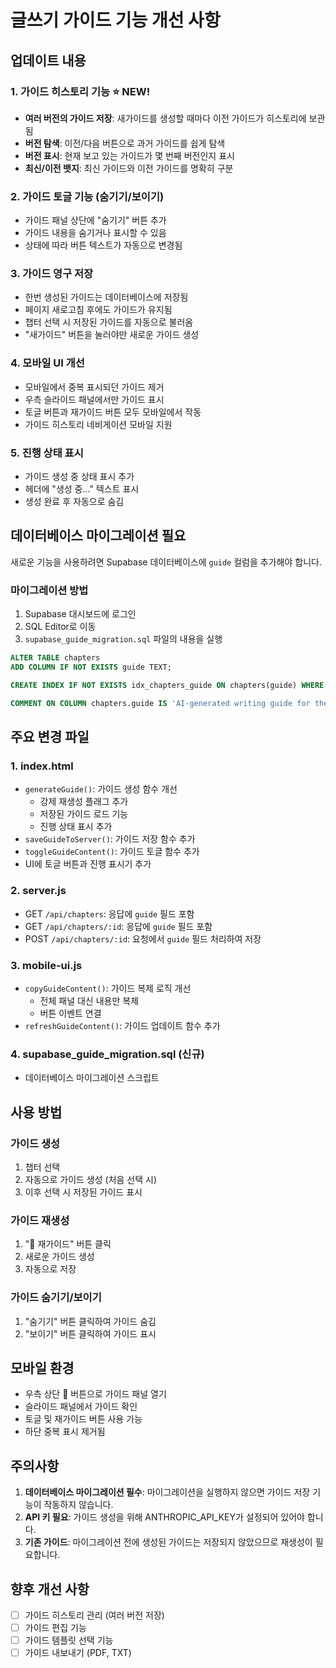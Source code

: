 # 글쓰기 가이드 기능 개선 사항

## 업데이트 내용

### 1. 가이드 히스토리 기능 ⭐ NEW!
- **여러 버전의 가이드 저장**: 새가이드를 생성할 때마다 이전 가이드가 히스토리에 보관됨
- **버전 탐색**: 이전/다음 버튼으로 과거 가이드를 쉽게 탐색
- **버전 표시**: 현재 보고 있는 가이드가 몇 번째 버전인지 표시
- **최신/이전 뱃지**: 최신 가이드와 이전 가이드를 명확히 구분

### 2. 가이드 토글 기능 (숨기기/보이기)
- 가이드 패널 상단에 "숨기기" 버튼 추가
- 가이드 내용을 숨기거나 표시할 수 있음
- 상태에 따라 버튼 텍스트가 자동으로 변경됨

### 3. 가이드 영구 저장
- 한번 생성된 가이드는 데이터베이스에 저장됨
- 페이지 새로고침 후에도 가이드가 유지됨
- 챕터 선택 시 저장된 가이드를 자동으로 불러옴
- "새가이드" 버튼을 눌러야만 새로운 가이드 생성

### 4. 모바일 UI 개선
- 모바일에서 중복 표시되던 가이드 제거
- 우측 슬라이드 패널에서만 가이드 표시
- 토글 버튼과 재가이드 버튼 모두 모바일에서 작동
- 가이드 히스토리 네비게이션 모바일 지원

### 5. 진행 상태 표시
- 가이드 생성 중 상태 표시 추가
- 헤더에 "생성 중..." 텍스트 표시
- 생성 완료 후 자동으로 숨김

## 데이터베이스 마이그레이션 필요

새로운 기능을 사용하려면 Supabase 데이터베이스에 `guide` 컬럼을 추가해야 합니다.

### 마이그레이션 방법

1. Supabase 대시보드에 로그인
2. SQL Editor로 이동
3. `supabase_guide_migration.sql` 파일의 내용을 실행

```sql
ALTER TABLE chapters
ADD COLUMN IF NOT EXISTS guide TEXT;

CREATE INDEX IF NOT EXISTS idx_chapters_guide ON chapters(guide) WHERE guide IS NOT NULL;

COMMENT ON COLUMN chapters.guide IS 'AI-generated writing guide for the chapter';
```

## 주요 변경 파일

### 1. index.html
- `generateGuide()`: 가이드 생성 함수 개선
  - 강제 재생성 플래그 추가
  - 저장된 가이드 로드 기능
  - 진행 상태 표시 추가
- `saveGuideToServer()`: 가이드 저장 함수 추가
- `toggleGuideContent()`: 가이드 토글 함수 추가
- UI에 토글 버튼과 진행 표시기 추가

### 2. server.js
- GET `/api/chapters`: 응답에 `guide` 필드 포함
- GET `/api/chapters/:id`: 응답에 `guide` 필드 포함
- POST `/api/chapters/:id`: 요청에서 `guide` 필드 처리하여 저장

### 3. mobile-ui.js
- `copyGuideContent()`: 가이드 복제 로직 개선
  - 전체 패널 대신 내용만 복제
  - 버튼 이벤트 연결
- `refreshGuideContent()`: 가이드 업데이트 함수 추가

### 4. supabase_guide_migration.sql (신규)
- 데이터베이스 마이그레이션 스크립트

## 사용 방법

### 가이드 생성
1. 챕터 선택
2. 자동으로 가이드 생성 (처음 선택 시)
3. 이후 선택 시 저장된 가이드 표시

### 가이드 재생성
1. "🔄 재가이드" 버튼 클릭
2. 새로운 가이드 생성
3. 자동으로 저장

### 가이드 숨기기/보이기
1. "숨기기" 버튼 클릭하여 가이드 숨김
2. "보이기" 버튼 클릭하여 가이드 표시

## 모바일 환경
- 우측 상단 📝 버튼으로 가이드 패널 열기
- 슬라이드 패널에서 가이드 확인
- 토글 및 재가이드 버튼 사용 가능
- 하단 중복 표시 제거됨

## 주의사항

1. **데이터베이스 마이그레이션 필수**: 마이그레이션을 실행하지 않으면 가이드 저장 기능이 작동하지 않습니다.
2. **API 키 필요**: 가이드 생성을 위해 ANTHROPIC_API_KEY가 설정되어 있어야 합니다.
3. **기존 가이드**: 마이그레이션 전에 생성된 가이드는 저장되지 않았으므로 재생성이 필요합니다.

## 향후 개선 사항

- [ ] 가이드 히스토리 관리 (여러 버전 저장)
- [ ] 가이드 편집 기능
- [ ] 가이드 템플릿 선택 기능
- [ ] 가이드 내보내기 (PDF, TXT)
